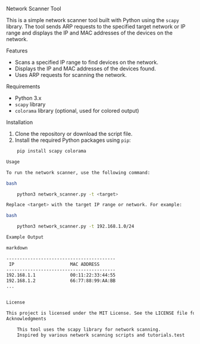  Network Scanner Tool

This is a simple network scanner tool built with Python using the `scapy` library. The tool sends ARP requests to the specified target network or IP range and displays the IP and MAC addresses of the devices on the network.

 Features

- Scans a specified IP range to find devices on the network.
- Displays the IP and MAC addresses of the devices found.
- Uses ARP requests for scanning the network.

 Requirements

- Python 3.x
- `scapy` library
- `colorama` library (optional, used for colored output)

 Installation

1. Clone the repository or download the script file.
2. Install the required Python packages using `pip`:

```bash
	pip install scapy colorama

Usage

To run the network scanner, use the following command:

bash

	python3 network_scanner.py -t <target>

Replace <target> with the target IP range or network. For example:

bash

	python3 network_scanner.py -t 192.168.1.0/24

Example Output

markdown

-----------------------------------------
 IP                     MAC ADDRESS
-----------------------------------------
192.168.1.1             00:11:22:33:44:55
192.168.1.2             66:77:88:99:AA:BB
...


License

This project is licensed under the MIT License. See the LICENSE file for details.
Acknowledgments

    This tool uses the scapy library for network scanning.
    Inspired by various network scanning scripts and tutorials.test
